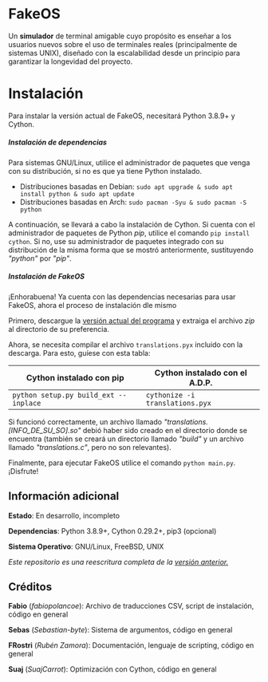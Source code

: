 # FakeOS

Un **simulador** de terminal amigable cuyo propósito es enseñar a los usuarios nuevos sobre el uso
de terminales reales (principalmente de sistemas UNIX), diseñado con la escalabilidad desde un
principio para garantizar la longevidad del proyecto.

# Instalación
Para instalar la versión actual de FakeOS, necesitará Python 3.8.9+ y Cython.

##### Instalación de dependencias
Para sistemas GNU/Linux, utilice el administrador de paquetes que venga con su distribución, si
no es que ya tiene Python instalado.

* Distribuciones basadas en Debian: `sudo apt upgrade & sudo apt install python & sudo apt update`
* Distribuciones basadas en Arch: `sudo pacman -Syu & sudo pacman -S python`

A continuación, se llevará a cabo la instalación de Cython. Si cuenta con el administrador de
paquetes de Python *pip*, utilice el comando `pip install cython`. Si no, use su administrador de
paquetes integrado con su distribución de la misma forma que se mostró anteriormente,
sustituyendo *"python"* por *"pip"*.

##### Instalación de FakeOS
¡Enhorabuena! Ya cuenta con las dependencias necesarias para usar FakeOS, ahora el proceso de
instalación dle mismo

Primero, descargue la [versión actual del programa](https://www.github.com/Hint-Box/FakeOS/archive/refs/heads/main.zip "Download Link") y extraiga el archivo *zip* al directorio de su preferencia.

Ahora, se necesita compilar el archivo `translations.pyx` incluido con la descarga.
Para esto, guíese con esta tabla:

|Cython instalado con pip|Cython instalado con el A.D.P.|
|---|---|
|`python setup.py build_ext --inplace`|`cythonize -i translations.pyx`|

Si funcionó correctamente, un archivo llamado *"translations.[INFO_DE_SU_SO].so"* debió
haber sido creado en el directorio donde se encuentra (también se creará un directorio llamado
*"build"* y un archivo llamado *"translations.c"*, pero no son relevantes).

Finalmente, para ejecutar FakeOS utilice el comando `python main.py`. ¡Disfrute!

## Información adicional
**Estado**: En desarrollo, incompleto

**Dependencias**: Python 3.8.9+, Cython 0.29.2+, pip3 (opcional)

**Sistema Operativo**: GNU/Linux, FreeBSD, UNIX

_Este repositorio es una reescritura completa de la [versión anterior.](https://www.github.com/fabiopolancoe/FakeOS)_


## Créditos
**Fabio** (*fabiopolancoe*): Archivo de traducciones CSV, script de instalación, código en general

**Sebas** (*Sebastian-byte*): Sistema de argumentos, código en general

**FRostri** (*Rubén Zamora*): Documentación, lenguaje de scripting, código en general

**Suaj** (*SuajCarrot*): Optimización con Cython, código en general

